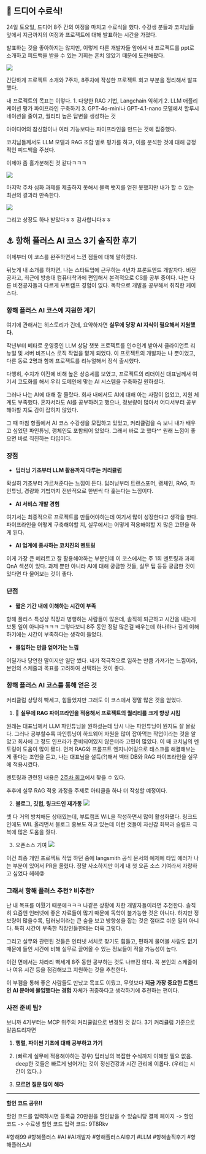 ## 💐 드디어 수료식!


24일 토요일, 드디어 8주 간의 여정을 마치고 수료식을 했다.
수강생 분들과 코치님들 앞에서 지금까지의 여정과 프로젝트에 대해 발표하는 시간을 가졌다.

발표하는 것을 좋아하지는 않지만, 이렇게 다른 개발자들 앞에서 내 프로젝트를 ppt로 소개하고 피드백을 받을 수 있는 기회는 흔치 않았기 때문에 도전해봤다.

![](https://velog.velcdn.com/images/soonmac/post/d8a8fefc-ca38-4577-8535-f8086730160e/image.jpg)

간단하게 프로젝트 소개와 7주차, 8주차에 작성한 프로젝트 회고 부분을 정리해서 발표했다.

내 프로젝트의 목표는 이렇다.
1. 다양한 RAG 기법, Langchain 익히기
2. LLM 애플리케이션 평가 파이프라인 구축하기
3. GPT-4o-mini나 GPT-4.1-nano 모델에서 할루시네이션을 줄이고, 퀄리티 높은 답변을 생성하는 것

아이디어의 참신함이나 여러 기능보다는 파이프라인을 만드는 것에 집중했다.

코치님들께서도 LLM 모델과 RAG 조합 별로 평가를 하고, 이를 분석한 것에 대해 긍정적인 피드백을 주셨다.

이제야 좀 홀가분해진 것 같다ㅋㅋㅋ 

![](https://velog.velcdn.com/images/soonmac/post/5996edd3-0b5f-41a7-85c6-2464c45446d0/image.png)

마지막 주차 심화 과제를 제출하지 못해서 블랙 뱃지를 얻진 못했지만 내가 할 수 있는 최선의 결과라 만족한다.

![](https://velog.velcdn.com/images/soonmac/post/49783e48-9b8b-4c2e-aea6-074419acf42f/image.jpeg)

그리고 상장도 하나 받았다ㅎㅎ 감사합니다ㅎㅎ



## ⚓️ 항해 플러스 AI 코스 3기 솔직한 후기

이제부터 이 코스를 완주하면서 느낀 점들에 대해 말하겠다.

뒤늦게 내 소개를 하자면, 나는 스타트업에 근무하는 4년차 프론트엔드 개발자다.
비전공자고, 최근에 방송대 컴퓨터학과에 편입해서 본격적으로 CS를 공부 중이다.
나는 다른 비전공자들과 다르게 부트캠프 경험이 없다. 독학으로 개발을 공부해서 취직한 케이스다.

### 항해 플러스 AI 코스에 지원한 계기

여기에 관해서는 히스토리가 긴데, 요약하자면
**실무에 당장 AI 지식이 필요해서 지원했다.**

작년부터 베타로 운영중인 LLM 상담 챗봇 프로젝트를 인수인계 받아서 클라이언트 리뉴얼 및 서버 비즈니스 로직 작업을 맡게 되었다.
이 프로젝트의 개발자는 나 뿐이었고, 다른 동료 2명과 함께 프로젝트를 리뉴얼해서 정식 출시했다.

다행히, 수치가 이전에 비해 높은 상승세를 보였고, 프로젝트의 리더이신 대표님께서 여기서 고도화를 해서 우리 도메인에 맞는 AI 시스템을 구축하길 원하셨다.

그러나 나는 AI에 대해 잘 몰랐다. 회사 내에서도 AI에 대해 아는 사람이 없었고, 지원 체계도 부족했다.
혼자서라도 AI를 공부하려고 했으나, 정보량이 많아서 어디서부터 공부해야할 지도 감이 잡히지 않았다. 

그 때 마침 항플에서 AI 코스 수강생을 모집하고 있었고, 커리큘럼을 슥 보니 내가 배우고 싶었던 파인튜닝, 랭체인도 포함되어 있었다.
그래서 바로 고 했다^^ 원래 느낌이 좋으면 바로 직진하는 타입이다.

    
### 장점

* **딥러닝 기초부터 LLM 활용까지 다루는 커리큘럼**

확실히 기초부터 가르쳐준다는 느낌이 든다. 딥러닝부터 트랜스포머, 랭체인, RAG, 파인튜닝, 경량화 기법까지 전반적으로 한번씩 다 훑는다는 느낌이다.

* **AI 서비스 개발 경험**

여기서는 최종적으로 프로젝트를 만들어야하는데 여기서 많이 성장한다고 생각을 한다. 파이프라인을 어떻게 구축해야할 지, 실무에서는 어떻게 적용해야할 지 많은 고민을 하게 된다.

* **AI 업계에 종사하는 코치진의 멘토링**

이게 가장 큰 메리트고 잘 활용해야하는 부분인데 이 코스에서는 주 1회 멘토링과 과제 QnA 섹션이 있다. 과제 뿐만 아니라 AI에 대해 궁금한 것들, 실무 팁 등등 궁금한 것이 있다면 다 물어보는 것이 좋다.
    
 
### 단점

* **짧은 기간 내에 이해하는 시간이 부족**

항해 플러스 특성상 직장과 병행하는 사람들이 많은데,
솔직히 퇴근하고 시간을 내는게 보통 일이 아니다ㅋㅋㅋ
그렇다보니 8주 동안 정말 많은걸 배우는데 하나하나 깊게 이해하기에는 시간이 부족하다는 생각이 들었다.

* **몰입하는 만큼 얻어가는 느낌**

어딜가나 당연한 말이지만 일단 썼다.
내가 적극적으로 임하는 만큼 가져가는 느낌이라, 본인의 스케줄과 목표를 고려하여 선택하는 것이 좋다.


### 항해 플러스 AI 코스를 통해 얻은 것

커리큘럼 상당히 빡세고, 힘들었지만 그래도 이 코스에서 정말 많은 것을 얻었다.

1. 🌟 **실무에 RAG 파이프라인을 적용해서 프로젝트의 퀄리티를 크게 향상 시킴**

원래는 대표님께서 LLM 파인튜닝을 원하셨는데 당시 나는 파인튜닝이 뭔지도 잘 몰랐다.
그러나 공부할수록 파인튜닝이 하드웨어 자원을 많이 잡아먹는 작업이라는 것을 알았고 회사에 그 정도 인프라가 준비되어있지 않은터라 고민이 많았다.
이 때 코치님의 멘토링이 도움이 많이 됐다.
먼저 RAG와 프롬프트 엔지니어링으로 태스크를 해결해보는 게 좋다는 조언을 듣고, 나는 대표님을 설득(?)해서 벡터 DB와 RAG 파이프라인을 실무에 적용시켰다.

멘토링과 관련된 내용은 [2주차 회고](https://velog.io/@soonmac/hh-plus-ai-week2-transformer)에서 찾을 수 있다.

추후에 실무 RAG 적용 과정을 주제로 아티클을 하나 더 작성할 예정이다.

2. **블로그, 깃헙, 링크드인 재가동**
![](https://velog.velcdn.com/images/soonmac/post/310110b7-7b9e-4968-8172-7e1f873d2487/image.png)

셋 다 거의 방치해둔 상태였는데, 부트캠프 WIL을 작성하면서 많이 활성화됐다. 링크드인에도 WIL 올리면서 블로그 홍보도 하고 있는데 이런 것들이 자신감 회복과 슬럼프 극복에 많은 도움을 줬다.

3. 오픈소스 기여
![](https://velog.velcdn.com/images/soonmac/post/eb7c5734-5d08-4c6f-becf-f2d7bed4983d/image.png)

이건 최종 개인 프로젝트 작업 하던 중에
langsmith 공식 문서의 예제에 타입 에러가 나는 부분이 있어서 PR을 올렸다. 
정말 사소하지만 이게 내 첫 오픈 소스 기여라서 자랑하고 싶었다 헤헤😜
 

### 그래서 항해 플러스 추천? 비추천?

난 내 목표를 이뤘기 때문에ㅋㅋㅋ 
나같은 상황에 처한 개발자들이라면 추천한다.
솔직히 요즘엔 인터넷에 좋은 자료들이 많기 때문에 독학이 불가능한 것은 아니다. 
하지만 정보량이 많을수록, 딥러닝이라는 큰 숲을 보고 방향성을 잡는 것은 절대로 쉬운 일이 아니다. 특히 시간이 부족한 직장인들한테는 더욱 그렇다. 

그리고 실무와 관련된 것들은 인터넷 서치로 찾기도 힘들고, 편하게 물어볼 사람도 없기 때문에 들인 시간에 비해 실무로 끌어올 수 있는 정보들이 적을 가능성이 높다.

이런 면에서는 차라리 빡세게 8주 동안 공부하는 것도 나쁘진 않다. 꼭 본인의 스케줄이나 여유 시간 등을 점검해보고 지원하는 것을 추천한다.

이 부캠을 통해 좋은 사람들도 만났고 목표도 이뤘고, 무엇보다 **지금 가장 중요한 트렌드인 AI 분야에 몰입했다는 경험** 자체가 귀중하다고 생각하기에 추천하는 편이다.

### 사전 준비 팁?

보니까 4기부터는 MCP 위주의 커리큘럼으로 변경된 것 같다.
3기 커리큘럼 기준으로 말씀드리자면 

1. **행렬, 파이썬 기초에 대해 공부하고 가기**

2. (빠르게 실무에 적용해야하는 경우) 딥러닝의 복잡한 수식까지 이해할 필요 없음.
	deep한 것들은 빠르게 넘어가는 것이 정신건강과 시간 관리에 이롭다. (우리는 시간이 없다..)

3. **모르면 질문 많이 해라**

----
**할인 코드 공유!!**

할인 코드를 입력하시면 등록금 20만원을 할인받을 수 있습니당
결제 페이지 -> 할인 코드 -> 수료생 할인 코드 입력
코드: 9T8Rkv



#항해99 #항해플러스 #AI #AI개발자 #항해플러스AI후기 #LLM #항해솔직후기 #항해플러스AI
